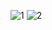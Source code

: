 ![1](https://user-images.githubusercontent.com/113744543/200833519-cbab8f2f-530e-423a-bb00-8f575857e60d.jpg)
![2](https://user-images.githubusercontent.com/113744543/200833529-48998eab-8805-4e2e-a50a-73cc7bafdefb.jpg)
